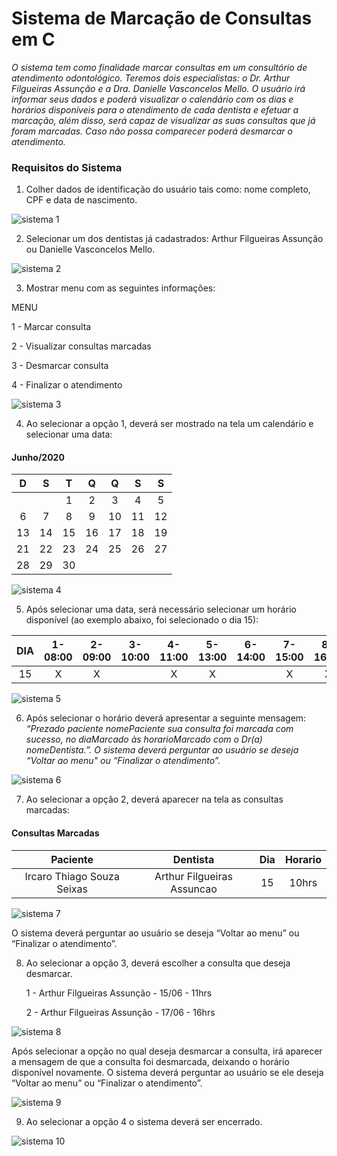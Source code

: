 # Sistema de Marcação de Consultas em C

_O sistema tem como finalidade marcar consultas em um consultório de atendimento odontológico. Teremos dois especialistas: o Dr. Arthur Filgueiras Assunção e a Dra. Danielle Vasconcelos Mello. O usuário irá informar seus dados e poderá visualizar o calendário com os dias e horários disponíveis para o atendimento de cada dentista e efetuar a marcação, além disso, será capaz de visualizar as suas consultas que já foram marcadas. Caso não possa comparecer poderá desmarcar o atendimento._

### Requisitos do Sistema 

1. Colher dados de identificação do usuário tais como: nome completo, CPF e data de nascimento.

![sistema 1](https://user-images.githubusercontent.com/70827699/125008509-05343f80-e039-11eb-9043-4655a6c0e743.png)

2. Selecionar um dos dentistas já cadastrados: Arthur Filgueiras Assunção ou Danielle Vasconcelos Mello.

![sistema 2](https://user-images.githubusercontent.com/70827699/125008597-2d23a300-e039-11eb-945a-9bbf1e8b15bc.png)

3. Mostrar menu com as seguintes informações:

MENU

1 - Marcar consulta

2 - Visualizar consultas marcadas

3 - Desmarcar consulta

4 - Finalizar o atendimento

![sistema 3](https://user-images.githubusercontent.com/70827699/125008656-56443380-e039-11eb-8631-1660964fa522.png)

4. Ao selecionar a opção 1, deverá ser mostrado na tela um calendário e selecionar uma data:
#### Junho/2020 ####                
 D | S | T | Q | Q | S | S 
:---: | :---: | :---: | :--: | :---: | :---: | :---:
 | | |1|2|3|4|5
 6|7|8|9|10|11|12
 13|14|15|16|17|18|19
 21|22|23|24|25|26|27
 28|29|30
  
![sistema 4](https://user-images.githubusercontent.com/70827699/125009094-3bbe8a00-e03a-11eb-81bf-c76eeb811663.png)

5. Após selecionar uma data, será necessário selecionar um horário disponível (ao exemplo abaixo, foi selecionado o dia 15):

 DIA | 1-08:00 | 2-09:00 | 3-10:00 | 4-11:00 | 5-13:00 | 6-14:00 | 7-15:00 | 8-16:00 
:---: | :---: | :---: | :--: | :---: | :---: | :---: | :---: | :---:
15| X | X | | X | X | | X | X

![sistema 5](https://user-images.githubusercontent.com/70827699/125010205-72959f80-e03c-11eb-9b35-52e1ac89e204.png)

6. Após selecionar o horário deverá apresentar a seguinte mensagem:
_“Prezado paciente nomePaciente sua consulta foi marcada com sucesso, no diaMarcado às horarioMarcado com o Dr(a) nomeDentista.”. 
O sistema deverá perguntar ao usuário se deseja “Voltar ao menu"  ou “Finalizar o atendimento”._

![sistema 6](https://user-images.githubusercontent.com/70827699/125010370-c1dbd000-e03c-11eb-99e4-b1afd7af148d.png)

7. Ao selecionar a opção 2, deverá aparecer na tela as consultas marcadas:
#### Consultas Marcadas ####                
 Paciente | Dentista | Dia | Horario 
:---: | :---: | :---: | :--: 
 Ircaro Thiago Souza Seixas | Arthur Filgueiras Assuncao | 15 | 10hrs
 
![sistema 7](https://user-images.githubusercontent.com/70827699/125010650-4fb7bb00-e03d-11eb-97c7-8fc0b12dbcf0.png)

O sistema deverá perguntar ao usuário se deseja “Voltar ao menu” ou “Finalizar o atendimento”.

8. Ao selecionar a opção 3, deverá escolher a consulta que deseja desmarcar.
 
	1 - Arthur Filgueiras Assunção - 15/06 - 11hrs
	
	2 - Arthur Filgueiras Assunção - 17/06 - 16hrs

![sistema 8](https://user-images.githubusercontent.com/70827699/125010728-7e359600-e03d-11eb-80ec-eeca06e4d211.png)

Após selecionar a opção no qual deseja desmarcar a consulta, irá aparecer a mensagem de que a consulta foi desmarcada, deixando o horário disponível novamente. O sistema deverá perguntar ao usuário se ele deseja “Voltar ao menu” ou “Finalizar o atendimento”.

![sistema 9](https://user-images.githubusercontent.com/70827699/125010833-ad4c0780-e03d-11eb-86cc-c7a2161c0b50.png)

9. Ao selecionar a opção 4 o sistema deverá ser encerrado.

![sistema 10](https://user-images.githubusercontent.com/70827699/125010901-d1a7e400-e03d-11eb-9e53-41c322069661.png)
